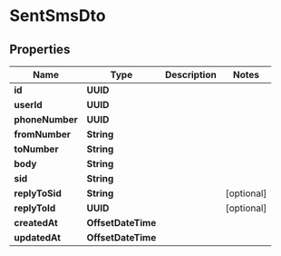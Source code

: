 

# SentSmsDto


## Properties

| Name | Type | Description | Notes |
|------------ | ------------- | ------------- | -------------|
|**id** | **UUID** |  |  |
|**userId** | **UUID** |  |  |
|**phoneNumber** | **UUID** |  |  |
|**fromNumber** | **String** |  |  |
|**toNumber** | **String** |  |  |
|**body** | **String** |  |  |
|**sid** | **String** |  |  |
|**replyToSid** | **String** |  |  [optional] |
|**replyToId** | **UUID** |  |  [optional] |
|**createdAt** | **OffsetDateTime** |  |  |
|**updatedAt** | **OffsetDateTime** |  |  |



